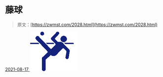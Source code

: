 <!--yml
category: 未分类
date: 0001-01-01 00:00:00
--->

# 藤球

> 原文：[https://zwmst.com/2028.html](https://zwmst.com/2028.html)

   [ <time datetime="2021-08-17T10:00:59+08:00"> 2021-08-17 </time> ](https://zwmst.com/%e8%97%a4%e7%90%83)  [![](img/7d162284a04f9dc924181aa9b3b12a98.png)](https://zwmst.com/wp-content/uploads/2021/08/1629165659-a005f50dec4310b.png)